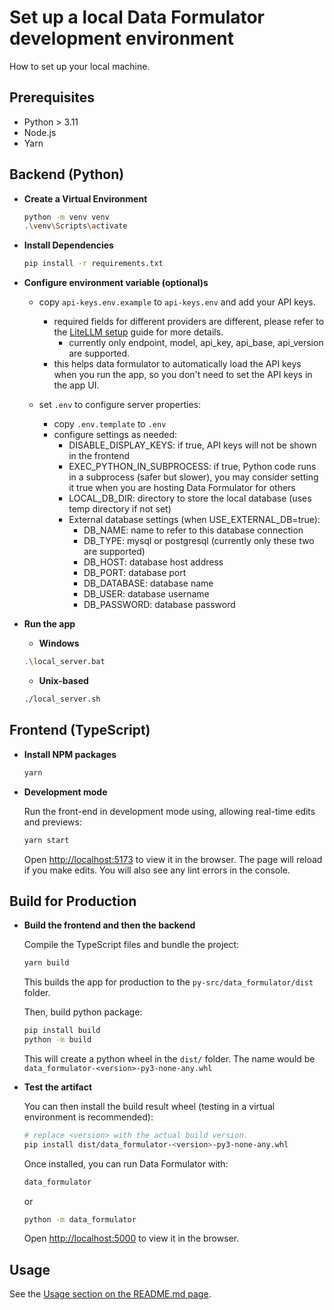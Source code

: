 # Set up a local Data Formulator development environment
How to set up your local machine.

## Prerequisites
* Python > 3.11
* Node.js
* Yarn

## Backend (Python)

- **Create a Virtual Environment**  
    ```bash
    python -m venv venv
    .\venv\Scripts\activate
    ```

- **Install Dependencies**  
    ```bash
    pip install -r requirements.txt
    ```
- **Configure environment variable (optional)s**
    - copy `api-keys.env.example` to `api-keys.env` and add your API keys.
        - required fields for different providers are different, please refer to the [LiteLLM setup](https://docs.litellm.ai/docs#litellm-python-sdk) guide for more details.
            - currently only endpoint, model, api_key, api_base, api_version are supported.
        - this helps data formulator to automatically load the API keys when you run the app, so you don't need to set the API keys in the app UI.

    - set `.env` to configure server properties:
        - copy `.env.template` to `.env`
        - configure settings as needed:
            - DISABLE_DISPLAY_KEYS: if true, API keys will not be shown in the frontend
            - EXEC_PYTHON_IN_SUBPROCESS: if true, Python code runs in a subprocess (safer but slower), you may consider setting it true when you are hosting Data Formulator for others
            - LOCAL_DB_DIR: directory to store the local database (uses temp directory if not set)
            - External database settings (when USE_EXTERNAL_DB=true):
                - DB_NAME: name to refer to this database connection
                - DB_TYPE: mysql or postgresql (currently only these two are supported)
                - DB_HOST: database host address
                - DB_PORT: database port
                - DB_DATABASE: database name
                - DB_USER: database username
                - DB_PASSWORD: database password


- **Run the app**
    - **Windows**
    ```bash
    .\local_server.bat
    ```

    - **Unix-based**
    ```bash
    ./local_server.sh
    ```

## Frontend (TypeScript)

- **Install NPM packages**  
    
    ```bash
    yarn
    ```

- **Development mode**

    Run the front-end in development mode using, allowing real-time edits and previews:
    ```bash
    yarn start
    ```
    Open [http://localhost:5173](http://localhost:5173) to view it in the browser.
    The page will reload if you make edits. You will also see any lint errors in the console.

## Build for Production

- **Build the frontend and then the backend**

    Compile the TypeScript files and bundle the project:
    ```bash
    yarn build
    ```
    This builds the app for production to the `py-src/data_formulator/dist` folder.  

    Then, build python package:

    ```bash
    pip install build
    python -m build
    ```
    This will create a python wheel in the `dist/` folder. The name would be `data_formulator-<version>-py3-none-any.whl`

- **Test the artifact**

    You can then install the build result wheel (testing in a virtual environment is recommended):
    ```bash
    # replace <version> with the actual build version. 
    pip install dist/data_formulator-<version>-py3-none-any.whl 
    ```

    Once installed, you can run Data Formulator with:
    ```bash
    data_formulator
    ```
    or 
    ```bash
    python -m data_formulator
    ```

    Open [http://localhost:5000](http://localhost:5000) to view it in the browser.


## Usage
See the [Usage section on the README.md page](README.md#usage).
